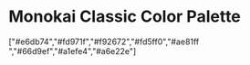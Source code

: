 # Monokai Classic Color Palette

["#e6db74","#fd971f","#f92672","#fd5ff0","#ae81ff	","#66d9ef","#a1efe4","#a6e22e"]
